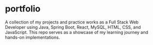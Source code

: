 # portfolio
A collection of my projects and practice works as a Full Stack Web Developer using Java, Spring Boot, React, MySQL, HTML, CSS, and JavaScript. This repo serves as a showcase of my learning journey and hands-on implementations.
